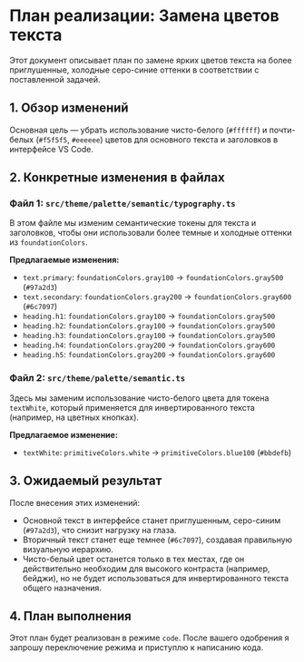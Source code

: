 # План реализации: Замена цветов текста

Этот документ описывает план по замене ярких цветов текста на более приглушенные, холодные серо-синие оттенки в соответствии с поставленной задачей.

## 1. Обзор изменений

Основная цель — убрать использование чисто-белого (`#ffffff`) и почти-белых (`#f5f5f5`, `#eeeeee`) цветов для основного текста и заголовков в интерфейсе VS Code.

## 2. Конкретные изменения в файлах

### Файл 1: `src/theme/palette/semantic/typography.ts`

В этом файле мы изменим семантические токены для текста и заголовков, чтобы они использовали более темные и холодные оттенки из `foundationColors`.

**Предлагаемые изменения:**

- `text.primary`: `foundationColors.gray100` -> `foundationColors.gray500` (`#97a2d3`)
- `text.secondary`: `foundationColors.gray200` -> `foundationColors.gray600` (`#6c7097`)
- `heading.h1`: `foundationColors.gray100` -> `foundationColors.gray500`
- `heading.h2`: `foundationColors.gray100` -> `foundationColors.gray500`
- `heading.h3`: `foundationColors.gray100` -> `foundationColors.gray500`
- `heading.h4`: `foundationColors.gray200` -> `foundationColors.gray600`
- `heading.h5`: `foundationColors.gray200` -> `foundationColors.gray600`

### Файл 2: `src/theme/palette/semantic.ts`

Здесь мы заменим использование чисто-белого цвета для токена `textWhite`, который применяется для инвертированного текста (например, на цветных кнопках).

**Предлагаемое изменение:**

- `textWhite`: `primitiveColors.white` -> `primitiveColors.blue100` (`#bbdefb`)

## 3. Ожидаемый результат

После внесения этих изменений:

- Основной текст в интерфейсе станет приглушенным, серо-синим (`#97a2d3`), что снизит нагрузку на глаза.
- Вторичный текст станет еще темнее (`#6c7097`), создавая правильную визуальную иерархию.
- Чисто-белый цвет останется только в тех местах, где он действительно необходим для высокого контраста (например, бейджи), но не будет использоваться для инвертированного текста общего назначения.

## 4. План выполнения

Этот план будет реализован в режиме `code`. После вашего одобрения я запрошу переключение режима и приступлю к написанию кода.
